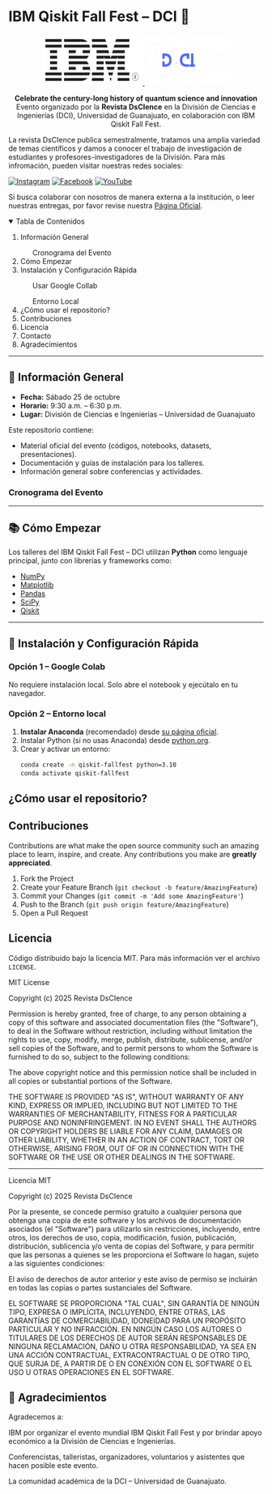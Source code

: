 <!--
*** Thanks for checking out the Best-README-Template. If you have a suggestion
*** that would make this better, please fork the repo and create a pull request
*** or simply open an issue with the tag "enhancement".
*** Thanks again! Now go create something AMAZING! :D
-->

<!-- PROJECT SHIELDS -->
<!--
*** I'm using markdown "reference style" links for readability.
*** Reference links are enclosed in brackets [ ] instead of parentheses ( ).
*** See the bottom of this document for the declaration of the reference variables
*** for contributors-url, forks-url, etc. This is an optional, concise syntax you may use.
*** https://www.markdownguide.org/basic-syntax/#reference-style-links
-->
<!-- [![Contributors][contributors-shield]][contributors-url]  -->
<!-- [![Forks][forks-shield]][forks-url]  -->
<!-- [![Stargazers][stars-shield]][stars-url]  -->
<!-- [![MIT License][license-shield]][license-url]  -->
<!-- [![Issues][issues-shield]][issues-url]  -->
<!-- [![LinkedIn][linkedin-shield]][linkedin-url]  -->

# IBM Qiskit Fall Fest – DCI 🎉

<p align="center">
  <a href="https://www.ibm.com/mx-es">
    <img src="img/ibm.jpg" alt="Logo IBM" width="200" height="100">
  </a>
  <a href="https://www.dscience.ugto.mx/index.php/dscience">
    <img src="img/dscience.png" alt="Logo DsCIence" width="170" height="100">
  </a>
</p>

<p align="center">
  <b>Celebrate the century-long history of quantum science and innovation</b><br>
  Evento organizado por la <b>Revista DsCIence</b> en la División de Ciencias e Ingenierías (DCI), Universidad de Guanajuato, en colaboración con IBM Qiskit Fall Fest.
</p>

La revista DsCIence publica semestralmente, tratamos una amplia variedad de temas científicos y damos a conocer el trabajo de investigación de estudiantes y profesores-investigadores de la División. Para más infromación, pueden visitar nuestras redes sociales:

[![Instagram](https://img.shields.io/badge/Instagram-%23E4405F.svg?style=for-the-badge&logo=Instagram&logoColor=white)](https://www.instagram.com/revista_dscience/)
[![Facebook](https://img.shields.io/badge/Facebook-%231877F2.svg?style=for-the-badge&logo=Facebook&logoColor=white)](https://www.facebook.com/people/Revista-DSCIence/100091361100082/)
[![YouTube](https://img.shields.io/badge/YouTube-%23FF0000.svg?style=for-the-badge&logo=YouTube&logoColor=white)](https://www.youtube.com/channel/UCgYe6UvFxs3nmXxycLzA3Mg)

Si busca colaborar con nosotros de manera externa a la institución, o leer nuestras entregas, por favor revise nuestra <a href="https://www.dscience.ugto.mx/index.php/dscience">Página Oficial</a>.

<!-- TABLE OF CONTENTS -->
<details open="open">
  <summary>Tabla de Contenidos</summary>
  <ol>
    <li>Información General</li>
    <ul>Cronograma del Evento</ul>
    <li>Cómo Empezar</li>
    <li>Instalación y Configuración Rápida</li>
    <ul>Usar Google Collab</ul>
    <ul>Entorno Local</ul>
    <li>¿Cómo usar el repositorio?</li>
    <li>Contribuciones</li>
    <li>Licencia</li>
    <li>Contacto</li>
    <li>Agradecimientos</li>
  </ol>
</details>

---

## 📅 Información General

- **Fecha:** Sábado 25 de octubre  
- **Horario:** 9:30 a.m. – 6:30 p.m.  
- **Lugar:** División de Ciencias e Ingenierías – Universidad de Guanajuato  

Este repositorio contiene:
- Material oficial del evento (códigos, notebooks, datasets, presentaciones).
- Documentación y guías de instalación para los talleres.
- Información general sobre conferencias y actividades.

### Cronograma del Evento

---

## 📚 Cómo Empezar

Los talleres del IBM Qiskit Fall Fest – DCI utilizan **Python** como lenguaje principal, junto con librerías y frameworks como:

- [NumPy](https://numpy.org/)
- [Matplotlib](https://matplotlib.org/)
- [Pandas](https://pandas.pydata.org/)
- [SciPy](https://scipy.org/)
- [Qiskit](https://qiskit.org/)

---

## 🚀 Instalación y Configuración Rápida

### Opción 1 – Google Colab
No requiere instalación local. Solo abre el notebook y ejecútalo en tu navegador.

### Opción 2 – Entorno local
1. **Instalar Anaconda** (recomendado) desde [su página oficial](https://www.anaconda.com/download/success).
2. Instalar Python (si no usas Anaconda) desde [python.org](https://www.python.org/downloads/).
3. Crear y activar un entorno:
   ```bash
   conda create -n qiskit-fallfest python=3.10
   conda activate qiskit-fallfest

<!-- PARA QUÉ SE HIZO EL REPO -->
## ¿Cómo usar el repositorio?


## Contribuciones

Contributions are what make the open source community such an amazing place to learn, inspire, and create. Any contributions you make are **greatly appreciated**.

1. Fork the Project
2. Create your Feature Branch (`git checkout -b feature/AmazingFeature`)
3. Commit your Changes (`git commit -m 'Add some AmazingFeature'`)
4. Push to the Branch (`git push origin feature/AmazingFeature`)
5. Open a Pull Request


## Licencia

Código distribuido bajo la licencia MIT. Para más información ver el archivo `LICENSE`.

MIT License

Copyright (c) 2025 Revista DsCIence

Permission is hereby granted, free of charge, to any person obtaining a copy
of this software and associated documentation files (the "Software"), to deal
in the Software without restriction, including without limitation the rights
to use, copy, modify, merge, publish, distribute, sublicense, and/or sell
copies of the Software, and to permit persons to whom the Software is
furnished to do so, subject to the following conditions:

The above copyright notice and this permission notice shall be included in all
copies or substantial portions of the Software.

THE SOFTWARE IS PROVIDED "AS IS", WITHOUT WARRANTY OF ANY KIND, EXPRESS OR
IMPLIED, INCLUDING BUT NOT LIMITED TO THE WARRANTIES OF MERCHANTABILITY,
FITNESS FOR A PARTICULAR PURPOSE AND NONINFRINGEMENT. IN NO EVENT SHALL THE
AUTHORS OR COPYRIGHT HOLDERS BE LIABLE FOR ANY CLAIM, DAMAGES OR OTHER
LIABILITY, WHETHER IN AN ACTION OF CONTRACT, TORT OR OTHERWISE, ARISING FROM,
OUT OF OR IN CONNECTION WITH THE SOFTWARE OR THE USE OR OTHER DEALINGS IN THE
SOFTWARE.

---

Licencia MIT

Copyright (c) 2025 Revista DsCIence

Por la presente, se concede permiso gratuito a cualquier persona que obtenga una copia de este software y los archivos de documentación asociados (el "Software") para utilizarlo sin restricciones, incluyendo, entre otros, los derechos de uso, copia, modificación, fusión, publicación, distribución, sublicencia y/o venta de copias del Software, y para permitir que las personas a quienes se les proporciona el Software lo hagan, sujeto a las siguientes condiciones:

El aviso de derechos de autor anterior y este aviso de permiso se incluirán en todas las copias o partes sustanciales del Software.

EL SOFTWARE SE PROPORCIONA "TAL CUAL", SIN GARANTÍA DE NINGÚN TIPO, EXPRESA O IMPLÍCITA, INCLUYENDO, ENTRE OTRAS, LAS GARANTÍAS DE COMERCIABILIDAD, IDONEIDAD PARA UN PROPÓSITO PARTICULAR Y NO INFRACCIÓN. EN NINGÚN CASO LOS AUTORES O TITULARES DE LOS DERECHOS DE AUTOR SERÁN RESPONSABLES DE NINGUNA RECLAMACIÓN, DAÑO U OTRA RESPONSABILIDAD, YA SEA EN UNA ACCIÓN CONTRACTUAL, EXTRACONTRACTUAL O DE OTRO TIPO, QUE SURJA DE, A PARTIR DE O EN CONEXIÓN CON EL SOFTWARE O EL USO U OTRAS OPERACIONES EN EL SOFTWARE.



<!-- CONTACT -->
<!-- ## Contacto

Your Name - [@your_twitter](https://twitter.com/your_username) - email@example.com

Project Link: [https://github.com/your_username/repo_name](https://github.com/your_username/repo_name) -->



<!-- ACKNOWLEDGEMENTS -->
## 🙌 Agradecimientos

Agradecemos a:

  IBM por organizar el evento mundial IBM Qiskit Fall Fest y por brindar apoyo económico a la División de Ciencias e Ingenierías.

  Conferencistas, talleristas, organizadores, voluntarios y asistentes que hacen posible este evento.

  La comunidad académica de la DCI – Universidad de Guanajuato.

